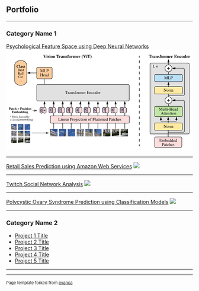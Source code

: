 ## Portfolio

---

### Category Name 1 

[Psychological Feature Space using Deep Neural Networks](/pdf/rock_study.pdf)
<img src="images/project_image1.png?raw=true"/>

---
[Retail Sales Prediction using Amazon Web Services](/pdf/sample_presentation.pdf)
<img src="images/project_image2.jpg?raw=true"/>

---

[Twitch Social Network Analysis](/pdf/twitch_project.pdf)
<img src="images/project_image3.jpg?raw=true"/>

---

[Polycystic Ovary Syndrome Prediction using Classification Models](http://example.com/)
<img src="images/dummy_thumbnail.jpg?raw=true"/>

---

### Category Name 2

- [Project 1 Title](http://example.com/)
- [Project 2 Title](http://example.com/)
- [Project 3 Title](http://example.com/)
- [Project 4 Title](http://example.com/)
- [Project 5 Title](http://example.com/)

---




---
<p style="font-size:11px">Page template forked from <a href="https://github.com/evanca/quick-portfolio">evanca</a></p>
<!-- Remove above link if you don't want to attibute -->
